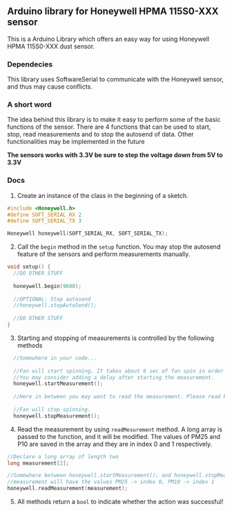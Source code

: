 ## Arduino library for Honeywell HPMA 115S0-XXX sensor

This is a Arduino Library which offers an easy way for using Honeywell HPMA 115S0-XXX dust sensor.

### Dependecies

This library uses SoftwareSerial to communicate with the Honeywell sensor, and thus may cause conflicts.

### A short word

The idea behind this library is to make it easy to perform some of the basic functions of the sensor. There are 4 functions that can be used to start, stop, read measurements and to stop the autosend of data. Other functionalities may be implemented in the future

**The sensors works with 3.3V be sure to step the voltage down from 5V to 3.3V**

### Docs

1. Create an instance of the class in the beginning of a sketch.

```cpp
#include <Honeywell.h>
#define SOFT_SERIAL_RX 2
#define SOFT_SERIAL_TX 3

Honeywell honeywell(SOFT_SERIAL_RX, SOFT_SERIAL_TX);
```

2. Call the `begin` method in the `setup` function. You may stop the autosend feature of the sensors and perform measurements manually.

```cpp
void setup() {
  //DO OTHER STUFF
  
  honeywell.begin(9600);
  
  //OPTIONAL: Stop autosend 
  //honeywell.stopAutoSend();
  
  //DO OTHER STUFF
}
```

3. Starting and stopping of measurements is controlled by the following methods

```cpp
  //Somewhere in your code...
  
  //Fan will start spinning. It takes about 6 sec of fan spin in order of the measurement to be correct.
  //You may consider adding a delay after starting the measurement.
  honeywell.startMeasurement();
  
  //Here in between you may want to read the measurement. Please read below on how to do that.
  
  //Fan will stop spinning.
  honeywell.stopMeasurement();
```

4. Read the measurement by using `readMesurement` method. A long array is passed to the function, and it will be modified. The values of PM25 and P10 are saved in the array and they are in index 0 and 1 respectively.

```cpp
//Declare a long array of length two
long measurement[2];

//Somewhere between honeywell.startMeasurement(); and honeywell.stopMeasurement();
//measurement will have the values PM25 -> index 0, PM10 -> index 1
honeywell.readMeasurement(measurement);
```

5. All methods return a `bool` to indicate whether the action was successful!
